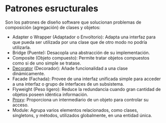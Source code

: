 # Patrones esructurales
Son los patrones de diseño software que solucionan problemas de composición (agregación) de clases y objetos:

- Adapter o Wrapper (Adaptador o Envoltorio): Adapta una interfaz para que pueda ser utilizada por una clase que de otro modo no podría utilizarla.
- Bridge (Puente): Desacopla una abstracción de su implementación.
- Composite (Objeto compuesto): Permite tratar objetos compuestos como si de uno simple se tratase.
- [Decorator](https://github.com/fercala/Design-patterns/tree/master/Structural/Decorator) (Decorador): Añade funcionalidad a una clase dinámicamente.
- Facade (Fachada): Provee de una interfaz unificada simple para acceder a una interfaz o grupo de interfaces de un subsistema.
- Flyweight (Peso ligero): Reduce la redundancia cuando gran cantidad de objetos poseen idéntica información.
- [Proxy](https://github.com/fercala/Design-patterns/tree/master/Structural/Proxy): Proporciona un intermediario de un objeto para controlar su acceso.
- Module: Agrupa varios elementos relacionados, como clases, singletons, y métodos, utilizados globalmente, en una entidad única.